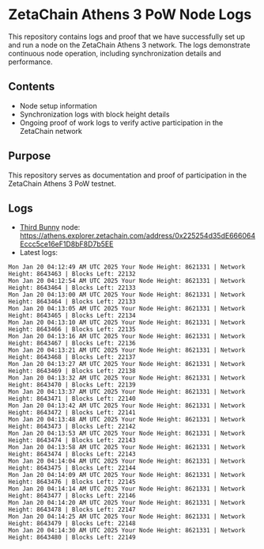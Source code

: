 # ZetaChain Athens 3 PoW Node Logs
This repository contains logs and proof that we have successfully set up and run a node on the ZetaChain Athens 3 network. The logs demonstrate continuous node operation, including synchronization details and performance.

## Contents
- Node setup information
- Synchronization logs with block height details
- Ongoing proof of work logs to verify active participation in the ZetaChain network

## Purpose
This repository serves as documentation and proof of participation in the ZetaChain Athens 3 PoW testnet.

## Logs

- [Third Bunny](https://thirdbunny.xyz/) node: https://athens.explorer.zetachain.com/address/0x225254d35dE666064Eccc5ce16eF1D8bF8D7b5EE
- Latest logs:
```
Mon Jan 20 04:12:49 AM UTC 2025 Your Node Height: 8621331 | Network Height: 8643463 | Blocks Left: 22132
Mon Jan 20 04:12:54 AM UTC 2025 Your Node Height: 8621331 | Network Height: 8643464 | Blocks Left: 22133
Mon Jan 20 04:13:00 AM UTC 2025 Your Node Height: 8621331 | Network Height: 8643464 | Blocks Left: 22133
Mon Jan 20 04:13:05 AM UTC 2025 Your Node Height: 8621331 | Network Height: 8643465 | Blocks Left: 22134
Mon Jan 20 04:13:10 AM UTC 2025 Your Node Height: 8621331 | Network Height: 8643466 | Blocks Left: 22135
Mon Jan 20 04:13:16 AM UTC 2025 Your Node Height: 8621331 | Network Height: 8643467 | Blocks Left: 22136
Mon Jan 20 04:13:21 AM UTC 2025 Your Node Height: 8621331 | Network Height: 8643468 | Blocks Left: 22137
Mon Jan 20 04:13:27 AM UTC 2025 Your Node Height: 8621331 | Network Height: 8643469 | Blocks Left: 22138
Mon Jan 20 04:13:32 AM UTC 2025 Your Node Height: 8621331 | Network Height: 8643470 | Blocks Left: 22139
Mon Jan 20 04:13:37 AM UTC 2025 Your Node Height: 8621331 | Network Height: 8643471 | Blocks Left: 22140
Mon Jan 20 04:13:42 AM UTC 2025 Your Node Height: 8621331 | Network Height: 8643472 | Blocks Left: 22141
Mon Jan 20 04:13:48 AM UTC 2025 Your Node Height: 8621331 | Network Height: 8643473 | Blocks Left: 22142
Mon Jan 20 04:13:53 AM UTC 2025 Your Node Height: 8621331 | Network Height: 8643474 | Blocks Left: 22143
Mon Jan 20 04:13:58 AM UTC 2025 Your Node Height: 8621331 | Network Height: 8643474 | Blocks Left: 22143
Mon Jan 20 04:14:04 AM UTC 2025 Your Node Height: 8621331 | Network Height: 8643475 | Blocks Left: 22144
Mon Jan 20 04:14:09 AM UTC 2025 Your Node Height: 8621331 | Network Height: 8643476 | Blocks Left: 22145
Mon Jan 20 04:14:14 AM UTC 2025 Your Node Height: 8621331 | Network Height: 8643477 | Blocks Left: 22146
Mon Jan 20 04:14:20 AM UTC 2025 Your Node Height: 8621331 | Network Height: 8643478 | Blocks Left: 22147
Mon Jan 20 04:14:25 AM UTC 2025 Your Node Height: 8621331 | Network Height: 8643479 | Blocks Left: 22148
Mon Jan 20 04:14:30 AM UTC 2025 Your Node Height: 8621331 | Network Height: 8643480 | Blocks Left: 22149
```
